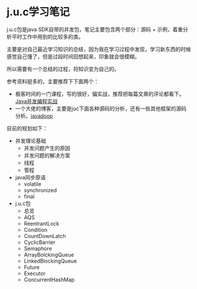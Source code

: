 # <i class="fab fa-java"></i>j.u.c学习笔记

j.u.c包是java SDK自带的并发包，笔记主要包含两个部分：源码 + 示例，着重分析平时工作中用到的比较多的类。

主要是对自己最近学习知识的总结，因为我在学习过程中发现，学习新东西的时候感觉自己懂了，但是过段时间回想起来，印象就会很模糊。

所以需要有一个总结的过程，将知识变为自己的。

参考资料挺多的，主要推荐下下面两个：
* 极客时间的一门课程，写的很好，偏实战，推荐把每篇文章的评论都看下。[Java并发编程实战](https://time.geekbang.org/column/intro/100023901)
* 一个大佬的博客，主要是juc下面各种源码的分析，还有一些其他框架的源码分析。[javadoop](https://www.javadoop.com/)

目前的规划如下：

* 并发理论基础
  * 并发问题产生的原因
  * 并发问题的解决方案
  * 线程
  * 管程
* java同步原语
  * volatile
  * synchronized
  * final
* j.u.c包
  * 总览
  * AQS
  * ReentrantLock
  * Condition
  * CountDownLatch
  * CyclicBarrier
  * Semaphore
  * ArrayBolckingQueue
  * LinkedBlockingQueue
  * Future
  * Executor
  * ConcurrentHashMap
